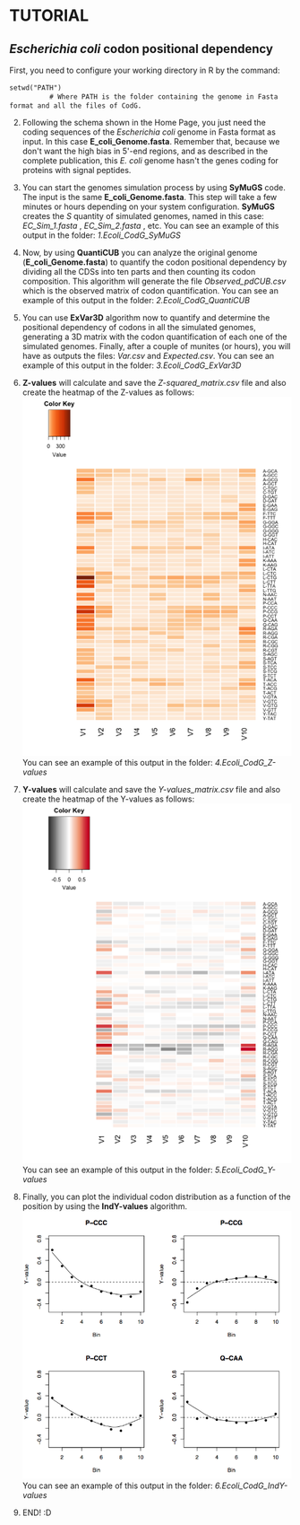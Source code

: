 # TUTORIAL
## _Escherichia coli_ codon positional dependency

First, you need to configure your working directory in R by the command:
```{r}
setwd("PATH") 
          # Where PATH is the folder containing the genome in Fasta format and all the files of CodG.
``` 
2. Following the schema shown in the Home Page, you just need the coding sequences of the _Escherichia coli_ genome in Fasta format as input. In this case **E_coli_Genome.fasta**. Remember that, because we don't want the high bias in 5'-end regions, and as described in the complete publication, this _E. coli_ genome hasn't the genes coding for proteins with signal peptides.

3. You can start the genomes simulation process by using **SyMuGS** code. The input is the same **E_coli_Genome.fasta**. This step will take a few minutes or hours depending on your system configuration. **SyMuGS** creates the _S_ quantity of simulated genomes, named in this case: _EC_Sim_1.fasta_ , _EC_Sim_2.fasta_ , etc.
You can see an example of this output in the folder: _1.Ecoli_CodG_SyMuGS_

4. Now, by using **QuantiCUB**  you can analyze the original genome (**E_coli_Genome.fasta**) to quantify the codon positional dependency by dividing all the CDSs into ten parts and then counting its codon composition. This algorithm will generate the file _Observed_pdCUB.csv_ which is the observed matrix of codon quantification.
You can see an example of this output in the folder: _2.Ecoli_CodG_QuantiCUB_

5. You can use **ExVar3D** algorithm now to quantify and determine the positional dependency of codons in all the simulated genomes, generating a 3D matrix with the codon quantification of each one of the simulated genomes. Finally, after a couple of munites (or hours), you will have as outputs the files: _Var.csv_ and _Expected.csv_. 
You can see an example of this output in the folder: _3.Ecoli_CodG_ExVar3D_

6. **Z-values** will calculate and save the _Z-squared_matrix.csv_ file and also create the heatmap of the Z-values as follows:
![Zvalues](/Tutorial_E_coli/4.Ecoli_CodG_Z-values/Z-values.png)
You can see an example of this output in the folder: _4.Ecoli_CodG_Z-values_

7.  **Y-values** will calculate and save the _Y-values_matrix.csv_ file and also create the heatmap of the Y-values as follows:
![Yvalues](/Tutorial_E_coli/5.Ecoli_CodG_Y-values/Y-values.png)
You can see an example of this output in the folder: _5.Ecoli_CodG_Y-values_

8. Finally, you can plot the individual codon distribution as a function of the position by using the **IndY-values** algorithm. 
![IndY-values](/Tutorial_E_coli/6.Ecoli_CodG_IndY-values/Codons_Y-value7.png)
You can see an example of this output in the folder: _6.Ecoli_CodG_IndY-values_


9. END! :D
